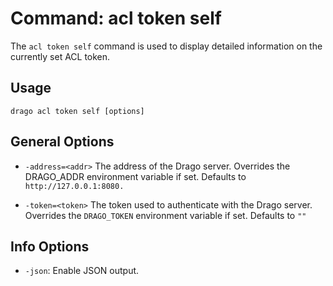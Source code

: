 # Command: acl token self

The `acl token self` command is used to display detailed information on the currently set ACL token.

## Usage

```
drago acl token self [options]
```

## General Options

- `-address=<addr>`
    The address of the Drago server.
    Overrides the DRAGO_ADDR environment variable if set.
    Defaults to `http://127.0.0.1:8080.`


- `-token=<token>`
    The token used to authenticate with the Drago server.
    Overrides the `DRAGO_TOKEN` environment variable if set.
    Defaults to `""`

## Info Options

- `-json`: Enable JSON output.